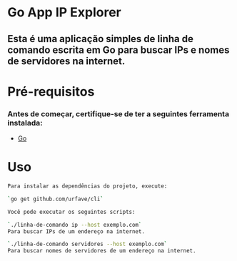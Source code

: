 # Go App IP Explorer

## Esta é uma aplicação simples de linha de comando escrita em Go para buscar IPs e nomes de servidores na internet.


# Pré-requisitos

### Antes de começar, certifique-se de ter a seguintes ferramenta instalada:

- [Go](https://go.dev/dl/)

# Uso

```bash
Para instalar as dependências do projeto, execute:

`go get github.com/urfave/cli`

Você pode executar os seguintes scripts:

`./linha-de-comando ip --host exemplo.com`
Para buscar IPs de um endereço na internet.

`./linha-de-comando servidores --host exemplo.com`
Para buscar nomes de servidores de um endereço na internet.
